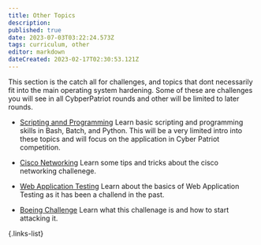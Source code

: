```yaml
---
title: Other Topics
description: 
published: true
date: 2023-07-03T03:22:24.573Z
tags: curriculum, other
editor: markdown
dateCreated: 2023-02-17T02:30:53.121Z
---
```



This section is the catch all for challenges, and topics that dont necessarily fit into the main operating system hardening. Some of these are challenges you will see in all CybperPatriot rounds and other will be limited to later rounds.

- [Scripting annd Programming](/curriculum/other/coding/scripting-and-programming)
	Learn basic scripting and programming skills in Bash, Batch, and Python. This will be a very limited intro into these topics and will focus on the application in Cyber Patriot competition. 

- [Cisco Networking](user-group-management.md)
	Learn some tips and tricks about the cisco networking challenege. 

- [Web Application Testing](technical-definitions.md)
	Learn about the basics of Web Application Testing as it has been a challend in the past. 

- [Boeing Challenge](os-application-management.md)
	Learn what this challenage is and how to start attacking it.

{.links-list}